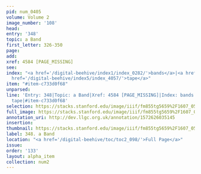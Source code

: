 ```yaml
---
pid: num_0405
volume: Volume 2
image_number: '108'
head: 
entry: '348'
topic: a Band
first_letter: 326-350
page: 
add: 
xref: 4584 [PAGE_MISSING]
see: 
index: "<a href='/digital-beehive/index1/index_0282/'>bands</a>|<a href='/digital-beehive/index4/index_3418/'>riband</a>|<a
  href='/digital-beehive/index5/index_4057/'>tape</a>"
item: "#item-c733d0f68"
unparsed: 
line: 'Entry: 348|Topic: a Band|Xref: 4584 [PAGE_MISSING]|Index: bands|Index: riband|Index:
  tape|#item-c733d0f68'
selection: https://stacks.stanford.edu/image/iiif/fm855tg5659%2F1607_0575/824,3508,2917,275/full/0/default.jpg
full_image: https://stacks.stanford.edu/image/iiif/fm855tg5659%2F1607_0575/full/full/0/default.jpg
annotation_uri: http://dev.llgc.org.uk/annotation/1572626035145
insertion: 
thumbnail: https://stacks.stanford.edu/image/iiif/fm855tg5659%2F1607_0575/824,3508,600,180/250,/0/default.jpg
label: 348. a Band
location: "<a href='/digital-beehive/toc/toc2_098/'>Full Page</a>"
issue: 
order: '133'
layout: alpha_item
collection: num2
---
```

